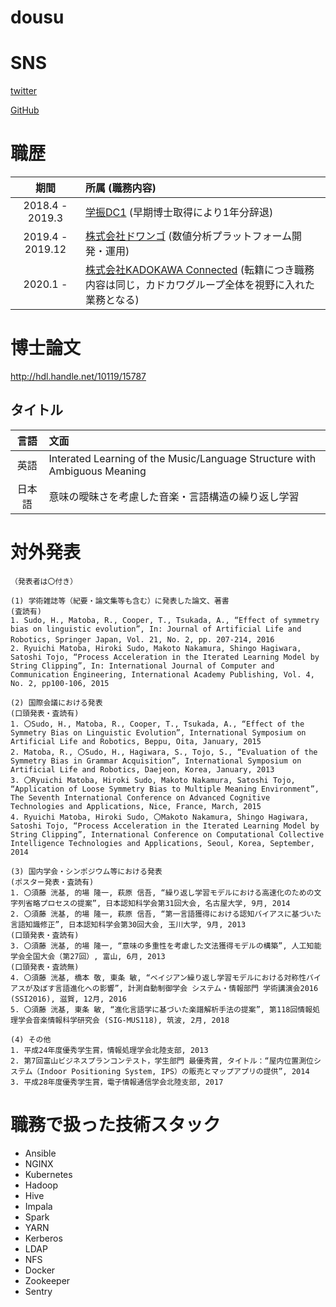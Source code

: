 # dousu

# SNS
[twitter](https://twitter.com/dousu11)

[GitHub](https://github.com/dousu)

# 職歴
|期間|所属 (職務内容)|
| :---: | :--- |
|2018.4  - 2019.3 | [学振DC1](https://kaken.nii.ac.jp/en/grant/KAKENHI-PROJECT-17J11198/) (早期博士取得により1年分辞退)|
|2019.4  - 2019.12| [株式会社ドワンゴ](https://dwango.co.jp/) (数値分析プラットフォーム開発・運用)|
|2020.1  -        | [株式会社KADOKAWA Connected](https://kdx.co.jp/) (転籍につき職務内容は同じ，カドカワグループ全体を視野に入れた業務となる)|

# 博士論文
http://hdl.handle.net/10119/15787
## タイトル
|言語|文面|
| :---: | :--- |
|英語|Interated Learning of the Music/Language Structure with Ambiguous Meaning|
|日本語|意味の曖昧さを考慮した音楽・言語構造の繰り返し学習|
# 対外発表
```
（発表者は〇付き）

(1) 学術雑誌等（紀要・論文集等も含む）に発表した論文、著書
(査読有)
1. Sudo, H., Matoba, R., Cooper, T., Tsukada, A., “Effect of symmetry bias on linguistic evolution”, In: Journal of Artificial Life and Robotics, Springer Japan, Vol. 21, No. 2, pp. 207-214, 2016　　　　　　　　　　
2. Ryuichi Matoba, Hiroki Sudo, Makoto Nakamura, Shingo Hagiwara, Satoshi Tojo, “Process Acceleration in the Iterated Learning Model by String Clipping”, In: International Journal of Computer and Communication Engineering, International Academy Publishing, Vol. 4, No. 2, pp100-106, 2015

(2) 国際会議における発表
(口頭発表・査読有)
1. 〇Sudo, H., Matoba, R., Cooper, T., Tsukada, A., “Effect of the Symmetry Bias on Linguistic Evolution”, International Symposium on Artificial Life and Robotics, Beppu, Oita, January, 2015
2. Matoba, R., 〇Sudo, H., Hagiwara, S., Tojo, S., “Evaluation of the Symmetry Bias in Grammar Acquisition”, International Symposium on Artificial Life and Robotics, Daejeon, Korea, January, 2013
3. 〇Ryuichi Matoba, Hiroki Sudo, Makoto Nakamura, Satoshi Tojo, “Application of Loose Symmetry Bias to Multiple Meaning Environment”, The Seventh International Conference on Advanced Cognitive Technologies and Applications, Nice, France, March, 2015
4. Ryuichi Matoba, Hiroki Sudo, 〇Makoto Nakamura, Shingo Hagiwara, Satoshi Tojo, “Process Acceleration in the Iterated Learning Model by String Clipping”, International Conference on Computational Collective Intelligence Technologies and Applications, Seoul, Korea, September, 2014

(3) 国内学会・シンポジウム等における発表
(ポスター発表・査読有)
1. 〇須藤 洸基, 的場 隆一, 萩原 信吾, “繰り返し学習モデルにおける高速化のための文字列省略プロセスの提案”, 日本認知科学会第31回大会, 名古屋大学, 9月, 2014
2. 〇須藤 洸基, 的場 隆一, 萩原 信吾, “第一言語獲得における認知バイアスに基づいた言語知識修正”, 日本認知科学会第30回大会, 玉川大学, 9月, 2013
(口頭発表・査読有)
3. 〇須藤 洸基, 的場 隆一, “意味の多重性を考慮した文法獲得モデルの構築”, 人工知能学会全国大会（第27回）, 富山, 6月, 2013
(口頭発表・査読無)
4. 〇須藤 洸基, 橋本 敬, 東条 敏, “ベイジアン繰り返し学習モデルにおける対称性バイアスが及ぼす言語進化への影響”, 計測自動制御学会 システム・情報部門 学術講演会2016 (SSI2016), 滋賀, 12月, 2016
5. 〇須藤 洸基, 東条 敏, “進化言語学に基づいた楽譜解析手法の提案”, 第118回情報処理学会音楽情報科学研究会 (SIG-MUS118), 筑波, 2月, 2018

(4) その他
1. 平成24年度優秀学生賞，情報処理学会北陸支部, 2013
2. 第7回富山ビジネスプランコンテスト，学生部門 最優秀賞, タイトル：“屋内位置測位システム（Indoor Positioning System, IPS）の販売とマップアプリの提供”, 2014
3. 平成28年度優秀学生賞，電子情報通信学会北陸支部, 2017
```
# 職務で扱った技術スタック
- Ansible
- NGINX
- Kubernetes
- Hadoop
- Hive
- Impala
- Spark
- YARN
- Kerberos
- LDAP
- NFS
- Docker
- Zookeeper
- Sentry
